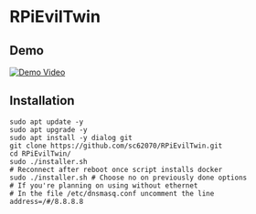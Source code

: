 # RPiEvilTwin

## Demo

[![Demo Video](img/thumbnail.jpg)](https://www.youtube.com/watch?v=4hR-24DlagU)

## Installation

```
sudo apt update -y
sudo apt upgrade -y
sudo apt install -y dialog git
git clone https://github.com/sc62070/RPiEvilTwin.git
cd RPiEvilTwin/
sudo ./installer.sh
# Reconnect after reboot once script installs docker
sudo ./installer.sh # Choose no on previously done options
# If you're planning on using without ethernet
# In the file /etc/dnsmasq.conf uncomment the line 
address=/#/8.8.8.8
```
